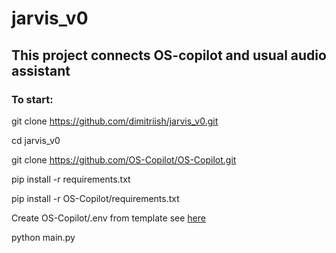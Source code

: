 # jarvis_v0

## This project connects OS-copilot and usual audio assistant

### To start:
git clone https://github.com/dimitriish/jarvis_v0.git

cd jarvis_v0

git clone https://github.com/OS-Copilot/OS-Copilot.git

pip install -r requirements.txt

pip install -r OS-Copilot/requirements.txt

Create OS-Copilot/.env from template see  [here](https://github.com/OS-Copilot)

python main.py
